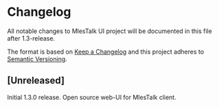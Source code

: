 # Changelog
All notable changes to MlesTalk UI project will be documented in this file after 1.3-release.

The format is based on [Keep a Changelog](http://keepachangelog.com/en/1.0.0/)
and this project adheres to [Semantic Versioning](http://semver.org/spec/v2.0.0.html).

## [Unreleased]

Initial 1.3.0 release. Open source  web-UI for MlesTalk client.
